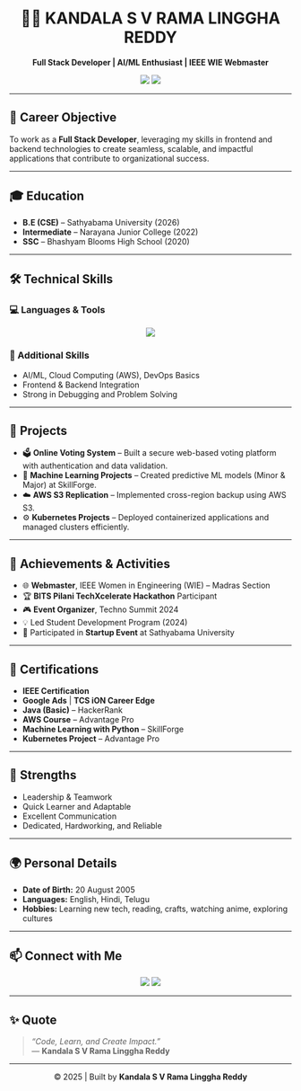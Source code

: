 <h1 align="center">👨‍💻 KANDALA S V RAMA LINGGHA REDDY</h1>

<p align="center">
  <b>Full Stack Developer | AI/ML Enthusiast | IEEE WIE Webmaster</b>  
</p>

<p align="center">
  <a href="mailto:kandalasurender@gmail.com"><img src="https://img.shields.io/badge/Email-kandalasurender%40gmail.com-red?style=for-the-badge&logo=gmail"></a>
  <a href="https://www.linkedin.com/in/s-v-ramalinggha-reddy-983048312/"><img src="https://img.shields.io/badge/LinkedIn-S%20V%20Ramalinggha%20Reddy-blue?style=for-the-badge&logo=linkedin"></a>
</p>

---

## 🎯 Career Objective  
To work as a **Full Stack Developer**, leveraging my skills in frontend and backend technologies to create seamless, scalable, and impactful applications that contribute to organizational success.  

---

## 🎓 Education  
- **B.E (CSE)** – Sathyabama University (2026)  
- **Intermediate** – Narayana Junior College (2022)  
- **SSC** – Bhashyam Blooms High School (2020)  

---

## 🛠️ Technical Skills  

### 💻 Languages & Tools  
<p align="center">
  <img src="https://skillicons.dev/icons?i=c,python,java,html,css,react,mysql,mongodb,aws,kubernetes,git" />
</p>

### 🧠 Additional Skills  
- AI/ML, Cloud Computing (AWS), DevOps Basics  
- Frontend & Backend Integration  
- Strong in Debugging and Problem Solving  

---

## 🚀 Projects  

- 🗳️ **Online Voting System** – Built a secure web-based voting platform with authentication and data validation.  
- 🤖 **Machine Learning Projects** – Created predictive ML models (Minor & Major) at SkillForge.  
- ☁️ **AWS S3 Replication** – Implemented cross-region backup using AWS S3.  
- ⚙️ **Kubernetes Projects** – Deployed containerized applications and managed clusters efficiently.  

---

## 🏅 Achievements & Activities  

- 🌐 **Webmaster**, IEEE Women in Engineering (WIE) – Madras Section  
- 🏆 **BITS Pilani TechXcelerate Hackathon** Participant  
- 🎮 **Event Organizer**, Techno Summit 2024  
- 💡 Led Student Development Program (2024)  
- 🚀 Participated in **Startup Event** at Sathyabama University  

---

## 🧾 Certifications  

- **IEEE Certification**  
- **Google Ads** | **TCS iON Career Edge**  
- **Java (Basic)** – HackerRank  
- **AWS Course** – Advantage Pro  
- **Machine Learning with Python** – SkillForge  
- **Kubernetes Project** – Advantage Pro  

---

## 💪 Strengths  

- Leadership & Teamwork  
- Quick Learner and Adaptable  
- Excellent Communication  
- Dedicated, Hardworking, and Reliable  

---

## 🌍 Personal Details  

- **Date of Birth:** 20 August 2005  
- **Languages:** English, Hindi, Telugu  
- **Hobbies:** Learning new tech, reading, crafts, watching anime, exploring cultures  

---

## 📫 Connect with Me  

<p align="center">
  <a href="mailto:kandalasurender@gmail.com"><img src="https://img.shields.io/badge/Gmail-D14836?style=for-the-badge&logo=gmail&logoColor=white"></a>
  <a href="https://www.linkedin.com/in/s-v-ramalinggha-reddy-983048312/"><img src="https://img.shields.io/badge/LinkedIn-0077B5?style=for-the-badge&logo=linkedin&logoColor=white"></a>
</p>

---

## ✨ Quote  
> _“Code, Learn, and Create Impact.”_  
> — **Kandala S V Rama Linggha Reddy**

---

<p align="center">© 2025 | Built by <b>Kandala S V Rama Linggha Reddy</b></p>
